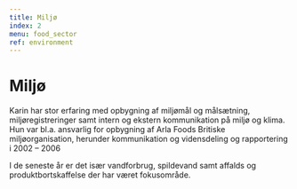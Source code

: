 ```yaml
---
title: Miljø
index: 2
menu: food_sector
ref: environment
---
```

# Miljø
Karin har stor erfaring med opbygning af miljømål og målsætning, miljøregistreringer samt intern og ekstern kommunikation på miljø og klima. 
Hun var bl.a. ansvarlig for opbygning af Arla Foods Britiske miljøorganisation, herunder kommunikation og vidensdeling og rapportering i 2002 – 2006

I de seneste år er det især vandforbrug, spildevand samt affalds og produktbortskaffelse der har været fokusområde.  
